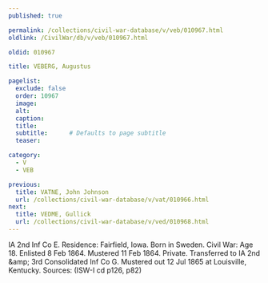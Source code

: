 ```yaml
---
published: true

permalink: /collections/civil-war-database/v/veb/010967.html
oldlink: /CivilWar/db/v/veb/010967.html

oldid: 010967

title: VEBERG, Augustus

pagelist:
  exclude: false
  order: 10967
  image: 
  alt:
  caption:
  title:
  subtitle:      # Defaults to page subtitle
  teaser:

category: 
  - V 
  - VEB

previous:
  title: VATNE, John Johnson
  url: /collections/civil-war-database/v/vat/010966.html  
next:
  title: VEDME, Gullick
  url: /collections/civil-war-database/v/ved/010968.html   
---
```

IA 2nd Inf Co E. Residence: Fairfield, Iowa. Born in Sweden. Civil War: Age 18. Enlisted 8 Feb 1864. Mustered 11 Feb 1864. Private. Transferred to IA 2nd &amp;amp; 3rd Consolidated Inf Co G. Mustered out 12 Jul 1865 at Louisville, Kentucky. Sources: (ISW-I cd p126, p82)